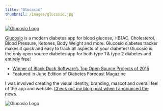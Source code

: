 ```yaml
---
title: "Glucosio"
thumbnail: /images/glucosio.jpg
---
```


[![Glucosio Logo](/images/GlucosioLogo.jpg)](https://www.glucosio.org/)

[Glucosio](http://www.glucosio.org/) is a modern diabetes app for blood glucose, HB1AC, Cholesterol, Blood Pressure, Ketones, Body Weight and more. Glucosio diabetes tracker makes it quick and easy to track all aspects of your diabetes! Glucosio is the only open source diabetes app for both type 1 & type 2 diabetes and entirely free!

* [Winner of Black Duck Software’s Top Open Source Projects of 2015](https://elioqoshi.me/en/2016/03/glucosio-top-10-open-source-rookies/)
* Featured in June Edition of Diabetes Forecast Magazine

I was involved creating the visual identity, branding, mascot and overall feel of the app and website. [Check out my blog post when I announced the news](https://elioqoshi.me/en/2015/10/introducing-glucosio/).

![Glucosio Logo](/images/glucosio.jpg)

